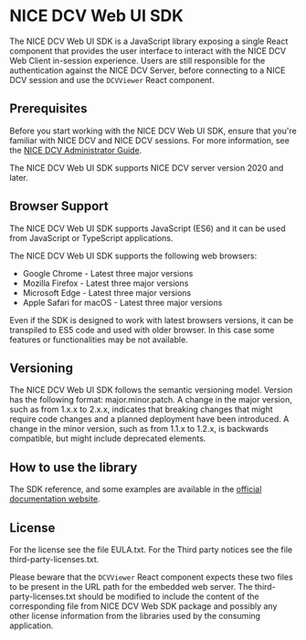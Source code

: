 # NICE DCV Web UI SDK

The NICE DCV Web UI SDK is a JavaScript library exposing a single
React component that provides the user interface to interact with
the NICE DCV Web Client in-session experience.
Users are still responsible for the authentication against the NICE DCV Server,
before connecting to a NICE DCV session and use the `DCVViewer` React component.

## Prerequisites

Before you start working with the NICE DCV Web UI SDK, ensure
that you're familiar with NICE DCV and NICE DCV sessions. For more
information, see the [NICE DCV Administrator Guide](https://docs.aws.amazon.com/dcv/latest/adminguide).

The NICE DCV Web UI SDK supports NICE DCV server version 2020
and later.

## Browser Support

The NICE DCV Web UI SDK supports JavaScript (ES6) and it can
be used from JavaScript or TypeScript applications.

The NICE DCV Web UI SDK supports the following web browsers:
 * Google Chrome - Latest three major versions
 * Mozilla Firefox - Latest three major versions
 * Microsoft Edge - Latest three major versions
 * Apple Safari for macOS - Latest three major versions

Even if the SDK is designed to work with latest browsers versions,
it can be transpiled to ES5 code and used with older browser. In
this case some features or functionalities may be not available.

## Versioning

The NICE DCV Web UI SDK follows the semantic versioning model.
Version has the following format: major.minor.patch. A change in
the major version, such as from 1.x.x to 2.x.x, indicates that breaking
changes that might require code changes and a planned deployment
have been introduced. A change in the minor version, such as from
1.1.x to 1.2.x, is backwards compatible, but might include
deprecated elements.

## How to use the library

The SDK reference, and some examples are available in the
[official documentation website](https://docs.aws.amazon.com/dcv/latest/websdkguide).

## License

For the license see the file EULA.txt.
For the Third party notices see the file third-party-licenses.txt.

Please beware that the `DCVViewer` React component expects these two files
to be present in the URL path for the embedded web server.
The third-party-licenses.txt should be modified to include the content of the
corresponding file from NICE DCV Web SDK package and possibly any other license
information from the libraries used by the consuming application.